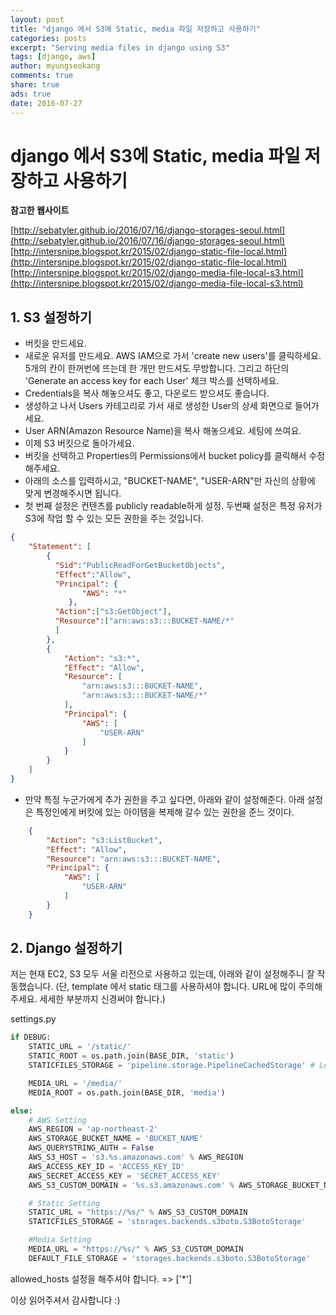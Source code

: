 ```yaml
---
layout: post
title: "django 에서 S3에 Static, media 파일 저장하고 사용하기"
categories: posts
excerpt: "Serving media files in django using S3"
tags: [django, aws]
author: myungseokang
comments: true
share: true
ads: true
date: 2016-07-27
---
```


# django 에서 S3에 Static, media 파일 저장하고 사용하기

**참고한 웹사이트**

[http://sebatyler.github.io/2016/07/16/django-storages-seoul.html](http://sebatyler.github.io/2016/07/16/django-storages-seoul.html)
[http://intersnipe.blogspot.kr/2015/02/django-static-file-local.html](http://intersnipe.blogspot.kr/2015/02/django-static-file-local.html)
[http://intersnipe.blogspot.kr/2015/02/django-media-file-local-s3.html](http://intersnipe.blogspot.kr/2015/02/django-media-file-local-s3.html)


## 1. S3 설정하기

- 버킷을 만드세요.
- 새로운 유저를 만드세요. AWS IAM으로 가서 'create new users'를 클릭하세요. 5개의 칸이 한꺼번에 뜨는데 한 개만 만드셔도 무방합니다. 그리고 하단의 'Generate an access key for each User' 체크 박스를 선택하세요.
- Credentials을 복사 해놓으셔도 좋고, 다운로드 받으셔도 좋습니다.
- 생성하고 나서 Users 카테고리로 가서 새로 생성한 User의 상세 화면으로 들어가세요.
- User ARN(Amazon Resource Name)을 복사 해놓으세요. 세팅에 쓰여요.
- 이제 S3 버킷으로 돌아가세요.
- 버킷을 선택하고 Properties의 Permissions에서 bucket policy를 클릭해서 수정해주세요.
- 아래의 소스를 입력하시고, "BUCKET-NAME", "USER-ARN"만 자신의 상황에 맞게 변경해주시면 됩니다.
- 첫 번째 설정은 컨텐츠를 publicly readable하게 설정. 두번째 설정은 특정 유저가 S3에 작업 할 수 있는 모든 권한을 주는 것입니다.

```json
{
    "Statement": [
        {
          "Sid":"PublicReadForGetBucketObjects",
          "Effect":"Allow",
          "Principal": {
                "AWS": "*"
             },
          "Action":["s3:GetObject"],
          "Resource":["arn:aws:s3:::BUCKET-NAME/*"
          ]
        },
        {
            "Action": "s3:*",
            "Effect": "Allow",
            "Resource": [
                "arn:aws:s3:::BUCKET-NAME",
                "arn:aws:s3:::BUCKET-NAME/*"
            ],
            "Principal": {
                "AWS": [
                    "USER-ARN"
                ]
            }
        }
    ]
}
```

- 만약 특정 누군가에게 추가 권한을 주고 싶다면, 아래와 같이 설정해준다. 아래 설정은 특정인에게 버킷에 있는 아이템을 복제해 갈수 있는 권한을 준느 것이다.

```json
    {
        "Action": "s3:ListBucket",
        "Effect": "Allow",
        "Resource": "arn:aws:s3:::BUCKET-NAME",
        "Principal": {
            "AWS": [
                "USER-ARN"
            ]
        }
    }
```


## 2. Django 설정하기

저는 현재 EC2, S3 모두 서울 리전으로 사용하고 있는데, 아래와 같이 설정해주니 잘 작동했습니다.
(단, template 에서 static 태그를 사용하셔야 합니다. URL에 많이 주의해주세요. 세세한 부분까지 신경써야 합니다.)

settings.py

```python
if DEBUG:
    STATIC_URL = '/static/'
    STATIC_ROOT = os.path.join(BASE_DIR, 'static')
    STATICFILES_STORAGE = 'pipeline.storage.PipelineCachedStorage' # Local, 즉 DEBUG=True 일 경우 pipeline 사용

    MEDIA_URL = '/media/'
    MEDIA_ROOT = os.path.join(BASE_DIR, 'media')

else:
    # AWS Setting
    AWS_REGION = 'ap-northeast-2'
    AWS_STORAGE_BUCKET_NAME = 'BUCKET_NAME'
    AWS_QUERYSTRING_AUTH = False
    AWS_S3_HOST = 's3.%s.amazonaws.com' % AWS_REGION
    AWS_ACCESS_KEY_ID = 'ACCESS_KEY_ID'
    AWS_SECRET_ACCESS_KEY = 'SECRET_ACCESS_KEY'
    AWS_S3_CUSTOM_DOMAIN = '%s.s3.amazonaws.com' % AWS_STORAGE_BUCKET_NAME

    # Static Setting
    STATIC_URL = "https://%s/" % AWS_S3_CUSTOM_DOMAIN
    STATICFILES_STORAGE = 'storages.backends.s3boto.S3BotoStorage'

    #Media Setting
    MEDIA_URL = "https://%s/" % AWS_S3_CUSTOM_DOMAIN
    DEFAULT_FILE_STORAGE = 'storages.backends.s3boto.S3BotoStorage'
```

allowed_hosts 설정을 해주셔야 합니다. => ['\*']

이상 읽어주셔서 감사합니다 :)
